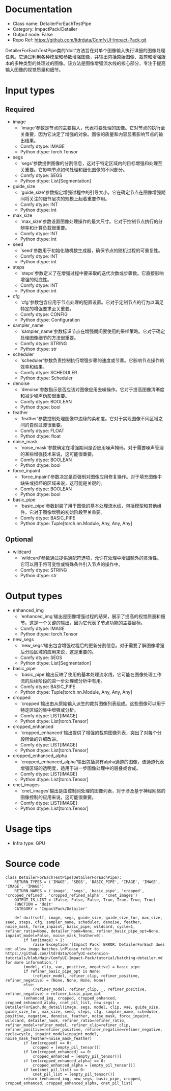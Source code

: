 # Documentation
- Class name: DetailerForEachTestPipe
- Category: ImpactPack/Detailer
- Output node: False
- Repo Ref: https://github.com/ltdrdata/ComfyUI-Impact-Pack.git

DetailerForEachTestPipe类的'doit'方法旨在对单个图像输入执行详细的图像处理任务。它通过利用各种模型和参数增强图像，并输出包括原始图像、裁剪和增强版本的多种类型的处理过的图像。该方法是图像增强流水线的核心部分，专注于提高输入图像的视觉质量和细节。

# Input types
## Required
- image
    - 'image'参数是节点的主要输入，代表将要处理的图像。它对节点的执行至关重要，因为它决定了增强的对象。图像的质量和内容显著影响节点的输出结果。
    - Comfy dtype: IMAGE
    - Python dtype: torch.Tensor
- segs
    - 'segs'参数提供图像的分割信息，这对于特定区域内的目标增强和处理至关重要。它影响节点如何处理和细化图像的不同部分。
    - Comfy dtype: SEGS
    - Python dtype: List[Segmentation]
- guide_size
    - 'guide_size'参数指定增强过程中的引导大小。它在确定节点在图像增强期间将关注的细节层次的规模上起着重要作用。
    - Comfy dtype: INT
    - Python dtype: int
- max_size
    - 'max_size'参数设置图像处理操作的最大尺寸。它对于控制节点执行的分辨率和计算负载很重要。
    - Comfy dtype: INT
    - Python dtype: int
- seed
    - 'seed'参数用于初始化随机数生成器，确保节点的随机过程的可重复性。
    - Comfy dtype: INT
    - Python dtype: int
- steps
    - 'steps'参数定义了在增强过程中要采取的迭代次数或步骤数。它直接影响增强的彻底性。
    - Comfy dtype: INT
    - Python dtype: int
- cfg
    - 'cfg'参数包含应用于节点处理的配置设置。它对于定制节点的行为以满足特定的增强要求至关重要。
    - Comfy dtype: CONFIG
    - Python dtype: Configuration
- sampler_name
    - 'sampler_name'参数标识节点在增强期间要使用的采样策略。它对于确定处理图像细节的方法很重要。
    - Comfy dtype: STRING
    - Python dtype: str
- scheduler
    - 'scheduler'参数负责控制执行增强步骤的速度或节奏。它影响节点操作的效率和结果。
    - Comfy dtype: SCHEDULER
    - Python dtype: Scheduler
- denoise
    - 'denoise'参数指示是否应该对图像应用去噪操作。它对于提高图像清晰度和减少噪声伪影很重要。
    - Comfy dtype: BOOLEAN
    - Python dtype: bool
- feather
    - 'feather'参数控制处理图像中边缘的柔和度。它对于实现图像不同区域之间的自然过渡很重要。
    - Comfy dtype: FLOAT
    - Python dtype: float
- noise_mask
    - 'noise_mask'参数确定在增强期间是否应用噪声掩码。对于需要噪声管理的某些增强技术来说，这可能很重要。
    - Comfy dtype: BOOLEAN
    - Python dtype: bool
- force_inpaint
    - 'force_inpaint'参数决定是否强制对图像应用修复操作。对于填充图像中缺失或损坏的区域来说，这可能是关键的。
    - Comfy dtype: BOOLEAN
    - Python dtype: bool
- basic_pipe
    - 'basic_pipe'参数封装了用于图像的基本处理流水线，包括模型和其他组件。它对于图像增强的初始阶段至关重要。
    - Comfy dtype: BASIC_PIPE
    - Python dtype: Tuple[torch.nn.Module, Any, Any, Any]
## Optional
- wildcard
    - 'wildcard'参数通过提供通配符选项，允许在处理中增加额外的灵活性。它可以用于将可变性或特殊条件引入节点的操作中。
    - Comfy dtype: STRING
    - Python dtype: str

# Output types
- enhanced_img
    - 'enhanced_img'输出是图像增强过程的结果，展示了提高的视觉质量和细节。这是一个关键的输出，因为它代表了节点功能的主要目标。
    - Comfy dtype: IMAGE
    - Python dtype: torch.Tensor
- new_segs
    - 'new_segs'输出包含增强过程后的更新分割信息。对于需要了解图像增强后分段区域的应用来说，这是重要的。
    - Comfy dtype: SEGS
    - Python dtype: List[Segmentation]
- basic_pipe
    - 'basic_pipe'输出反映了使用的基本处理流水线，它可能在图像处理工作流的后续阶段的进一步处理或分析中有用。
    - Comfy dtype: BASIC_PIPE
    - Python dtype: Tuple[torch.nn.Module, Any, Any, Any]
- cropped
    - 'cropped'输出由从原始输入派生的裁剪图像列表组成。这些图像可以用于特定区域的集中增强或分析。
    - Comfy dtype: LIST[IMAGE]
    - Python dtype: List[torch.Tensor]
- cropped_enhanced
    - 'cropped_enhanced'输出提供了增强的裁剪图像列表，突出了对每个分段所做的详细改进。
    - Comfy dtype: LIST[IMAGE]
    - Python dtype: List[torch.Tensor]
- cropped_enhanced_alpha
    - 'cropped_enhanced_alpha'输出包括具有alpha通道的图像，该通道代表增强区域的透明度，适用于进一步图像处理中的层叠或合成。
    - Comfy dtype: LIST[IMAGE]
    - Python dtype: List[torch.Tensor]
- cnet_images
    - 'cnet_images'输出是由控制网处理的图像列表，对于涉及基于神经网络的图像控制的应用来说，这可能很重要。
    - Comfy dtype: LIST[IMAGE]
    - Python dtype: List[torch.Tensor]

# Usage tips
- Infra type: GPU

# Source code
```
class DetailerForEachTestPipe(DetailerForEachPipe):
    RETURN_TYPES = ('IMAGE', 'SEGS', 'BASIC_PIPE', 'IMAGE', 'IMAGE', 'IMAGE', 'IMAGE')
    RETURN_NAMES = ('image', 'segs', 'basic_pipe', 'cropped', 'cropped_refined', 'cropped_refined_alpha', 'cnet_images')
    OUTPUT_IS_LIST = (False, False, False, True, True, True, True)
    FUNCTION = 'doit'
    CATEGORY = 'ImpactPack/Detailer'

    def doit(self, image, segs, guide_size, guide_size_for, max_size, seed, steps, cfg, sampler_name, scheduler, denoise, feather, noise_mask, force_inpaint, basic_pipe, wildcard, cycle=1, refiner_ratio=None, detailer_hook=None, refiner_basic_pipe_opt=None, inpaint_model=False, noise_mask_feather=0):
        if len(image) > 1:
            raise Exception('[Impact Pack] ERROR: DetailerForEach does not allow image batches.\nPlease refer to https://github.com/ltdrdata/ComfyUI-extension-tutorials/blob/Main/ComfyUI-Impact-Pack/tutorial/batching-detailer.md for more information.')
        (model, clip, vae, positive, negative) = basic_pipe
        if refiner_basic_pipe_opt is None:
            (refiner_model, refiner_clip, refiner_positive, refiner_negative) = (None, None, None, None)
        else:
            (refiner_model, refiner_clip, _, refiner_positive, refiner_negative) = refiner_basic_pipe_opt
        (enhanced_img, cropped, cropped_enhanced, cropped_enhanced_alpha, cnet_pil_list, new_segs) = DetailerForEach.do_detail(image, segs, model, clip, vae, guide_size, guide_size_for, max_size, seed, steps, cfg, sampler_name, scheduler, positive, negative, denoise, feather, noise_mask, force_inpaint, wildcard, detailer_hook, refiner_ratio=refiner_ratio, refiner_model=refiner_model, refiner_clip=refiner_clip, refiner_positive=refiner_positive, refiner_negative=refiner_negative, cycle=cycle, inpaint_model=inpaint_model, noise_mask_feather=noise_mask_feather)
        if len(cropped) == 0:
            cropped = [empty_pil_tensor()]
        if len(cropped_enhanced) == 0:
            cropped_enhanced = [empty_pil_tensor()]
        if len(cropped_enhanced_alpha) == 0:
            cropped_enhanced_alpha = [empty_pil_tensor()]
        if len(cnet_pil_list) == 0:
            cnet_pil_list = [empty_pil_tensor()]
        return (enhanced_img, new_segs, basic_pipe, cropped, cropped_enhanced, cropped_enhanced_alpha, cnet_pil_list)
```